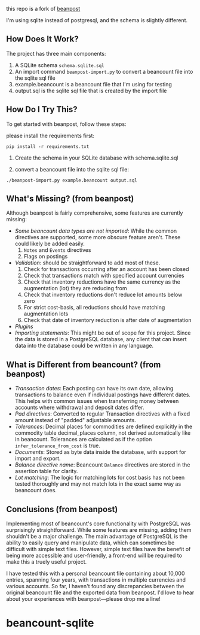 this repo is a fork of [beanpost](https://github.com/gerdemb/beanpost)

I'm using sqlite instead of postgresql, and the schema is slightly different.

## How Does It Work?

The project has three main components:

1. A SQLite schema `schema.sqlite.sql`
2. An import command `beanpost-import.py` to convert a beancount file into the sqlite sql file
3. example.beancount is a beancount file that I'm using for testing
4. output.sql is the sqlite sql file that is created by the import file

## How Do I Try This?

To get started with beanpost, follow these steps:

please install the requirements first:

`pip install -r requirements.txt`

1. Create the schema in your SQLite database with schema.sqlite.sql

2. convert a beancount file into the sqlite sql file:

`./beanpost-import.py example.beancount output.sql`

## What's Missing? (from beanpost)

Although beanpost is fairly comprehensive, some features are currently missing:

- _Some beancount data types are not imported_: While the common directives are supported, some more obscure feature aren't. These could likely be added easily.
  1. `Notes` and `Events` directives
  2. Flags on postings
- _Validation_: should be straightforward to add most of these.
  1.  Check for transactions occurring after an account has been closed
  2.  Check that transactions match with specified account currencies
  3.  Check that inventory reductions have the same currency as the augmentation (lot) they are reducing from
  4.  Check that inventory reductions don't reduce lot amounts below zero
  5.  For strict cost-basis, all reductions should have matching augmentation lots
  6.  Check that date of inventory reduction is after date of augmentation
- _Plugins_
- _Importing statements_: This might be out of scope for this project. Since the data is stored in a PostgreSQL database, any client that can insert data into the database could be written in any language.

## What is Different from beancount? (from beanpost)

- _Transaction dates_: Each posting can have its own date, allowing transactions to balance even if individual postings have different dates. This helps with common issues when transferring money between accounts where withdrawal and deposit dates differ.
- _Pad directives_: Converted to regular Transaction directives with a fixed amount instead of "padded" adjustable amounts.
- _Tolerances_: Decimal places for commodities are defined explicitly in the commodity table decimal_places column, not derived automatically like in beancount. Tolerances are calculated as if the option `infer_tolerance_from_cost` is true.
- _Documents_: Stored as byte data inside the database, with support for import and export.
- _Balance directive name_: Beancount `Balance` directives are stored in the assertion table for clarity.
- _Lot matching_: The logic for matching lots for cost basis has not been tested thoroughly and may not match lots in the exact same way as beancount does.

## Conclusions (from beanpost)

Implementing most of beancount's core functionality with PostgreSQL was surprisingly straightforward. While some features are missing, adding them shouldn't be a major challenge. The main advantage of PostgreSQL is the ability to easily query and manipulate data, which can sometimes be difficult with simple text files. However, simple text files have the benefit of being more accessible and user-friendly, a front-end will be required to make this a truely useful project.

I have tested this with a personal beancount file containing about 10,000 entries, spanning four years, with transactions in multiple currencies and various accounts. So far, I haven't found any discrepancies between the original beancount file and the exported data from beanpost. I'd love to hear about your experiences with beanpost—please drop me a line!

# beancount-sqlite
